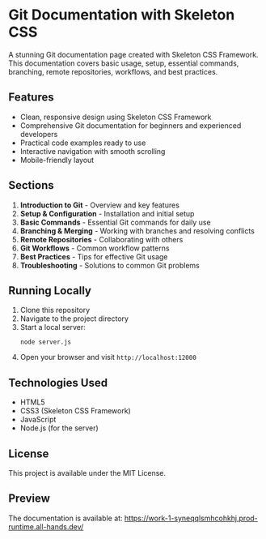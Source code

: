 # Git Documentation with Skeleton CSS

A stunning Git documentation page created with Skeleton CSS Framework. This documentation covers basic usage, setup, essential commands, branching, remote repositories, workflows, and best practices.

## Features

- Clean, responsive design using Skeleton CSS Framework
- Comprehensive Git documentation for beginners and experienced developers
- Practical code examples ready to use
- Interactive navigation with smooth scrolling
- Mobile-friendly layout

## Sections

1. **Introduction to Git** - Overview and key features
2. **Setup & Configuration** - Installation and initial setup
3. **Basic Commands** - Essential Git commands for daily use
4. **Branching & Merging** - Working with branches and resolving conflicts
5. **Remote Repositories** - Collaborating with others
6. **Git Workflows** - Common workflow patterns
7. **Best Practices** - Tips for effective Git usage
8. **Troubleshooting** - Solutions to common Git problems

## Running Locally

1. Clone this repository
2. Navigate to the project directory
3. Start a local server:
   ```
   node server.js
   ```
4. Open your browser and visit `http://localhost:12000`

## Technologies Used

- HTML5
- CSS3 (Skeleton CSS Framework)
- JavaScript
- Node.js (for the server)

## License

This project is available under the MIT License.

## Preview

The documentation is available at: https://work-1-syneqqlsmhcohkhj.prod-runtime.all-hands.dev/